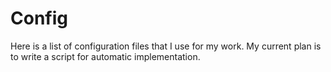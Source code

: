 # Config
Here is a list of configuration files that I use for my work. 
My current plan is to write a script for automatic implementation.
